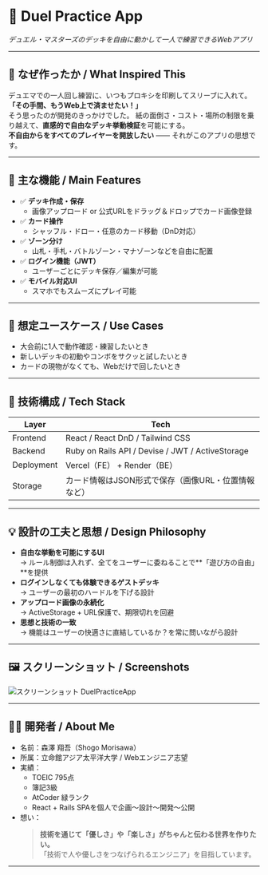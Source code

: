 # 🎴 Duel Practice App  
_デュエル・マスターズのデッキを自由に動かして一人で練習できるWebアプリ_

---

## 🎯 なぜ作ったか / What Inspired This

デュエマでの一人回し練習に、いつもプロキシを印刷してスリーブに入れて。
**「その手間、もうWeb上で済ませたい！」**  
そう思ったのが開発のきっかけでした。
紙の面倒さ・コスト・場所の制限を乗り越えて、**直感的で自由なデッキ挙動検証**を可能にする。  
**不自由からをすべてのプレイヤーを開放したい** —— それがこのアプリの思想です。

---

## 🔧 主な機能 / Main Features

- ✅ **デッキ作成・保存**
  - 画像アップロード or 公式URLをドラッグ＆ドロップでカード画像登録
- ✅ **カード操作**
  - シャッフル・ドロー・任意のカード移動（DnD対応）
- ✅ **ゾーン分け**
  - 山札・手札・バトルゾーン・マナゾーンなどを自由に配置
- ✅ **ログイン機能（JWT）**
  - ユーザーごとにデッキ保存／編集が可能
- ✅ **モバイル対応UI**
  - スマホでもスムーズにプレイ可能

---

## 🧪 想定ユースケース / Use Cases

- 大会前に1人で動作確認・練習したいとき  
- 新しいデッキの初動やコンボをサクッと試したいとき  
- カードの現物がなくても、Webだけで回したいとき  

---

## 🧠 技術構成 / Tech Stack

| Layer       | Tech                          |
|-------------|-------------------------------|
| Frontend    | React / React DnD / Tailwind CSS |
| Backend     | Ruby on Rails API / Devise / JWT / ActiveStorage |
| Deployment  | Vercel（FE） + Render（BE）  |
| Storage     | カード情報はJSON形式で保存（画像URL・位置情報など） |

---

## 💡 設計の工夫と思想 / Design Philosophy

- **自由な挙動を可能にするUI**  
  → ルール制御は入れず、全てをユーザーに委ねることで**「遊び方の自由」**を提供  
- **ログインしなくても体験できるゲストデッキ**  
  → ユーザーの最初のハードルを下げる設計  
- **アップロード画像の永続化**  
  → ActiveStorage + URL保護で、期限切れを回避  
- **思想と技術の一致**  
  → 機能はユーザーの快適さに直結しているか？を常に問いながら設計

---

## 🖼️ スクリーンショット / Screenshots

![スクリーンショット DuelPracticeApp](https://github.com/user-attachments/assets/0d9e3ab4-b4f1-42af-bede-3998b0db9d25)

---

## 👨‍💻 開発者 / About Me

- 名前：森澤 翔吾（Shogo Morisawa）  
- 所属：立命館アジア太平洋大学 / Webエンジニア志望  
- 実績：
  - TOEIC 795点
  - 簿記3級
  - AtCoder 緑ランク
  - React + Rails SPAを個人で企画〜設計〜開発〜公開
- 想い：  
  > **技術を通じて「優しさ」や「楽しさ」がちゃんと伝わる世界を作りたい。**  
  > 「技術で人や優しさをつなげられるエンジニア」を目指しています。

---

